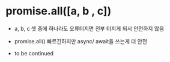 # promise.all([a, b , c])

- a, b, c 셋 중에 하나라도 오류터지면 전부 터지게 되서 안전하지 않음
- promise.all() 빠르긴하지만 async/ await을 쓰는게 더 안전

- to be continued